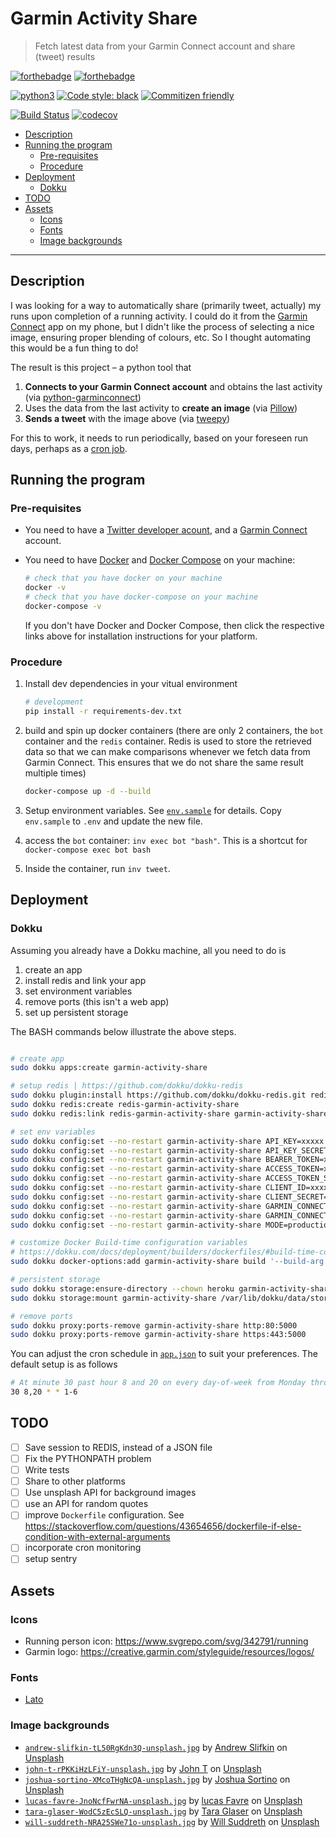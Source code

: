 # Garmin Activity Share

> Fetch latest data from your Garmin Connect account and share (tweet) results

[![forthebadge](https://forthebadge.com/images/badges/built-by-developers.svg)](https://forthebadge.com)
[![forthebadge](https://forthebadge.com/images/badges/made-with-python.svg)](https://forthebadge.com)

[![python3](https://img.shields.io/badge/python-3.8%20%7C%203.9%20%7C%203.10%20%7C%203.11-brightgreen.svg)](https://python3statement.org/#sections50-why)
[![Code style: black](https://img.shields.io/badge/code%20style-black-000000.svg)](https://github.com/psf/black)
[![Commitizen friendly](https://img.shields.io/badge/commitizen-friendly-brightgreen.svg)](http://commitizen.github.io/cz-cli/)

[![Build Status](https://github.com/engineervix/garmin-activity-share/actions/workflows/main.yml/badge.svg)](https://github.com/engineervix/garmin-activity-share/actions/workflows/main.yml)
[![codecov](https://codecov.io/gh/engineervix/garmin-activity-share/branch/main/graph/badge.svg)](https://codecov.io/gh/engineervix/garmin-activity-share)

<!-- START doctoc generated TOC please keep comment here to allow auto update -->
<!-- DON'T EDIT THIS SECTION, INSTEAD RE-RUN doctoc TO UPDATE -->

- [Description](#description)
- [Running the program](#running-the-program)
  - [Pre-requisites](#pre-requisites)
  - [Procedure](#procedure)
- [Deployment](#deployment)
  - [Dokku](#dokku)
- [TODO](#todo)
- [Assets](#assets)
  - [Icons](#icons)
  - [Fonts](#fonts)
  - [Image backgrounds](#image-backgrounds)

<!-- END doctoc generated TOC please keep comment here to allow auto update -->

---

## Description

I was looking for a way to automatically share (primarily tweet, actually) my runs upon completion of a running activity. I could do it from the [Garmin Connect](https://www.garmin.com/en-US/p/125677) app on my phone, but I didn't like the process of selecting a nice image, ensuring proper blending of colours, etc. So I thought automating this would be a fun thing to do!

The result is this project – a python tool that

1. **Connects to your Garmin Connect account** and obtains the last activity (via [python-garminconnect](https://github.com/cyberjunky/python-garminconnect))
2. Uses the data from the last activity to **create an image** (via [Pillow](https://pillow.readthedocs.io/en/stable/))
3. **Sends a tweet** with the image above (via [tweepy](https://www.tweepy.org/))

For this to work, it needs to run periodically, based on your foreseen run days, perhaps as a [cron job](https://en.wikipedia.org/wiki/Cron).

## Running the program

### Pre-requisites

- You need to have a [Twitter developer acount](https://developer.twitter.com/), and a [Garmin Connect](https://connect.garmin.com/) account.
- You need to have [Docker](https://docs.docker.com/get-docker/) and [Docker Compose](https://docs.docker.com/compose/install/) on your machine:

  ```sh
  # check that you have docker on your machine
  docker -v
  # check that you have docker-compose on your machine
  docker-compose -v
  ```

  If you don't have Docker and Docker Compose, then click the respective links above for installation instructions for your platform.

### Procedure

1. Install dev dependencies in your vitual environment

   ```bash
   # development
   pip install -r requirements-dev.txt
   ```

2. build and spin up docker containers (there are only 2 containers, the `bot` container and the `redis` container. Redis is used to store the retrieved data so that we can make comparisons whenever we fetch data from Garmin Connect. This ensures that we do not share the same result multiple times)

   ```bash
   docker-compose up -d --build
   ```

3. Setup environment variables. See [`env.sample`](.env.sample) for details. Copy `env.sample` to `.env` and update the new file.
4. access the `bot` container: `inv exec bot "bash"`. This is a shortcut for `docker-compose exec bot bash`
5. Inside the container, run `inv tweet`.

## Deployment

### Dokku

Assuming you already have a Dokku machine, all you need to do is

1. create an app
2. install redis and link your app
3. set environment variables
4. remove ports (this isn't a web app)
5. set up persistent storage

The BASH commands below illustrate the above steps.

```bash

# create app
sudo dokku apps:create garmin-activity-share

# setup redis | https://github.com/dokku/dokku-redis
sudo dokku plugin:install https://github.com/dokku/dokku-redis.git redis
sudo dokku redis:create redis-garmin-activity-share
sudo dokku redis:link redis-garmin-activity-share garmin-activity-share

# set env variables
sudo dokku config:set --no-restart garmin-activity-share API_KEY=xxxxx && \
sudo dokku config:set --no-restart garmin-activity-share API_KEY_SECRET=xxxxx && \
sudo dokku config:set --no-restart garmin-activity-share BEARER_TOKEN=xxxxx && \
sudo dokku config:set --no-restart garmin-activity-share ACCESS_TOKEN=xxxxx && \
sudo dokku config:set --no-restart garmin-activity-share ACCESS_TOKEN_SECRET=xxxxx && \
sudo dokku config:set --no-restart garmin-activity-share CLIENT_ID=xxxxx && \
sudo dokku config:set --no-restart garmin-activity-share CLIENT_SECRET=xxxxx && \
sudo dokku config:set --no-restart garmin-activity-share GARMIN_CONNECT_EMAIL=xxxxx && \
sudo dokku config:set --no-restart garmin-activity-share GARMIN_CONNECT_AUTH=xxxxx && \
sudo dokku config:set --no-restart garmin-activity-share MODE=production

# customize Docker Build-time configuration variables
# https://dokku.com/docs/deployment/builders/dockerfiles/#build-time-configuration-variables
sudo dokku docker-options:add garmin-activity-share build '--build-arg MODE=production'

# persistent storage
sudo dokku storage:ensure-directory --chown heroku garmin-activity-share
sudo dokku storage:mount garmin-activity-share /var/lib/dokku/data/storage/garmin-activity-share:/home/tweepy/assets/dist

# remove ports
sudo dokku proxy:ports-remove garmin-activity-share http:80:5000
sudo dokku proxy:ports-remove garmin-activity-share https:443:5000
```

You can adjust the cron schedule in [`app.json`](app.json) to suit your preferences. The default setup is as follows

```bash
# At minute 30 past hour 8 and 20 on every day-of-week from Monday through Saturday.
30 8,20 * * 1-6
```

## TODO

- [ ] Save session to REDIS, instead of a JSON file
- [ ] Fix the PYTHONPATH problem
- [ ] Write tests
- [ ] Share to other platforms
- [ ] Use unsplash API for background images
- [ ] use an API for random quotes
- [ ] improve `Dockerfile` configuration. See <https://stackoverflow.com/questions/43654656/dockerfile-if-else-condition-with-external-arguments>
- [ ] incorporate cron monitoring
- [ ] setup sentry

## Assets

### Icons

- Running person icon: <https://www.svgrepo.com/svg/342791/running>
- Garmin logo: <https://creative.garmin.com/styleguide/resources/logos/>

### Fonts

- [Lato](https://fonts.google.com/specimen/Lato/about)

### Image backgrounds

- [`andrew-slifkin-tL50RgKdn3Q-unsplash.jpg`](assets/unsplash_images/andrew-slifkin-tL50RgKdn3Q-unsplash.jpg) by [Andrew Slifkin](https://unsplash.com/@andrewslifkin?utm_source=unsplash&utm_medium=referral&utm_content=creditCopyText) on [Unsplash](https://unsplash.com/photos/tL50RgKdn3Q)
- [`john-t-rPKKiHzLFiY-unsplash.jpg`](assets/unsplash_images/john-t-rPKKiHzLFiY-unsplash.jpg) by [John T](https://unsplash.com/@john_thng?utm_source=unsplash&utm_medium=referral&utm_content=creditCopyText) on [Unsplash](https://unsplash.com/photos/rPKKiHzLFiY)
- [`joshua-sortino-XMcoTHgNcQA-unsplash.jpg`](assets/unsplash_images/joshua-sortino-XMcoTHgNcQA-unsplash.jpg) by [Joshua Sortino](https://unsplash.com/@sortino?utm_source=unsplash&utm_medium=referral&utm_content=creditCopyText) on [Unsplash](https://unsplash.com/photos/XMcoTHgNcQA)
- [`lucas-favre-JnoNcfFwrNA-unsplash.jpg`](assets/unsplash_images/lucas-favre-JnoNcfFwrNA-unsplash.jpg) by [lucas Favre](https://unsplash.com/@we_are_rising?utm_source=unsplash&utm_medium=referral&utm_content=creditCopyText) on [Unsplash](https://unsplash.com/photos/JnoNcfFwrNA)
- [`tara-glaser-WodC5zEcSLQ-unsplash.jpg`](assets/unsplash_images/tara-glaser-WodC5zEcSLQ-unsplash.jpg) by [Tara Glaser](https://unsplash.com/it/@jump2dream?utm_source=unsplash&utm_medium=referral&utm_content=creditCopyText) on [Unsplash](https://unsplash.com/photos/WodC5zEcSLQ)
- [`will-suddreth-NRA25SWe71o-unsplash.jpg`](assets/unsplash_images/will-suddreth-NRA25SWe71o-unsplash.jpg) by [Will Suddreth](https://unsplash.com/@willsudds?utm_source=unsplash&utm_medium=referral&utm_content=creditCopyText) on [Unsplash](https://unsplash.com/photos/NRA25SWe71o)
